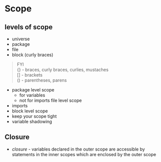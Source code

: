 # Scope

## levels of scope
- universe
- package
- file
- block (curly braces)

> FYI  
> {} - braces, curly braces, curlies, mustaches  
> [] - brackets  
> () - parentheses, parens  


- package level scope
  - for variables
  - not for imports
file level scope
- imports
- block level scope
- keep your scope tight
- variable shadowing


## Closure
- *closure* - variables declared in the outer scope are accessible by statements in the inner scopes which are enclosed by the outer scope
